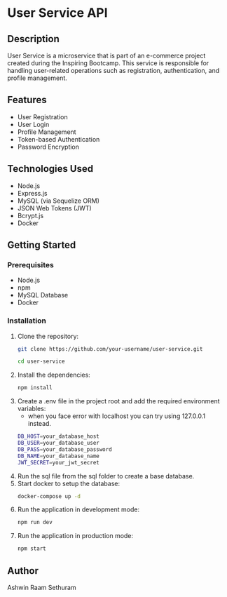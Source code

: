 # User Service API

## Description

User Service is a microservice that is part of an e-commerce project created during the Inspiring Bootcamp. This service is responsible for handling user-related operations such as registration, authentication, and profile management.

## Features

- User Registration
- User Login
- Profile Management
- Token-based Authentication
- Password Encryption

## Technologies Used

- Node.js
- Express.js
- MySQL (via Sequelize ORM)
- JSON Web Tokens (JWT)
- Bcrypt.js
- Docker

## Getting Started

### Prerequisites

- Node.js
- npm
- MySQL Database
- Docker

### Installation

1. Clone the repository:
   ```bash
   git clone https://github.com/your-username/user-service.git
   ```
   ```bash
   cd user-service
   ```
2. Install the dependencies:
   ```bash
   npm install
   ```
3. Create a .env file in the project root and add the required environment variables:
   * when you face error with localhost you can try using 127.0.0.1 instead.
   ```bash
   DB_HOST=your_database_host
   DB_USER=your_database_user
   DB_PASS=your_database_password
   DB_NAME=your_database_name
   JWT_SECRET=your_jwt_secret
   ```
5. Run the sql file from the sql folder to create a base database.
6. Start docker to setup the database:
   ```bash
   docker-compose up -d
   ```
7. Run the application in development mode:
   ```bash
   npm run dev
   ```
8. Run the application in production mode:
   ```bash
   npm start
   ```

## Author

Ashwin Raam Sethuram
